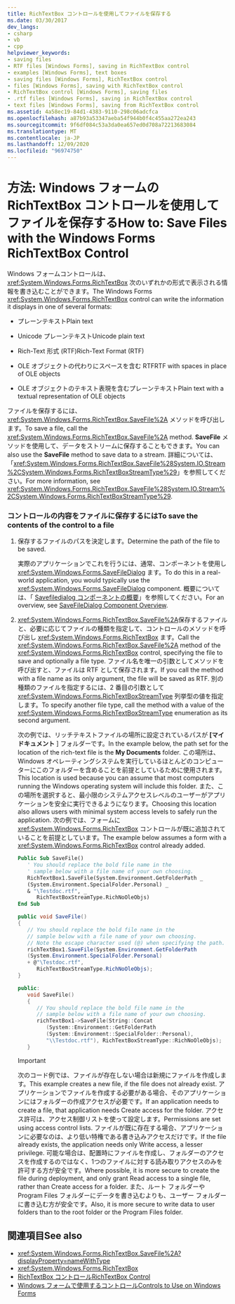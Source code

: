 ```yaml
---
title: RichTextBox コントロールを使用してファイルを保存する
ms.date: 03/30/2017
dev_langs:
- csharp
- vb
- cpp
helpviewer_keywords:
- saving files
- RTF files [Windows Forms], saving in RichTextBox control
- examples [Windows Forms], text boxes
- saving files [Windows Forms], RichTextBox control
- files [Windows Forms], saving with RichTextBox control
- RichTextBox control [Windows Forms], saving files
- .rtf files [Windows Forms], saving in RichTextBox control
- text files [Windows Forms], saving from RichTextBox control
ms.assetid: 4a58ec19-84d1-4383-9110-298c06adcfca
ms.openlocfilehash: a87b93a53347aeba54f944b0f4c455aa272ea243
ms.sourcegitcommit: 9f6df084c53a3da0ea657ed0d708a72213683084
ms.translationtype: MT
ms.contentlocale: ja-JP
ms.lasthandoff: 12/09/2020
ms.locfileid: "96974750"
---
```

# <a name="how-to-save-files-with-the-windows-forms-richtextbox-control"></a><span data-ttu-id="9fe39-102">方法: Windows フォームの RichTextBox コントロールを使用してファイルを保存する</span><span class="sxs-lookup"><span data-stu-id="9fe39-102">How to: Save Files with the Windows Forms RichTextBox Control</span></span>

<span data-ttu-id="9fe39-103">Windows フォームコントロールは、 <xref:System.Windows.Forms.RichTextBox> 次のいずれかの形式で表示される情報を書き込むことができます。</span><span class="sxs-lookup"><span data-stu-id="9fe39-103">The Windows Forms <xref:System.Windows.Forms.RichTextBox> control can write the information it displays in one of several formats:</span></span>

- <span data-ttu-id="9fe39-104">プレーンテキスト</span><span class="sxs-lookup"><span data-stu-id="9fe39-104">Plain text</span></span>

- <span data-ttu-id="9fe39-105">Unicode プレーンテキスト</span><span class="sxs-lookup"><span data-stu-id="9fe39-105">Unicode plain text</span></span>

- <span data-ttu-id="9fe39-106">Rich-Text 形式 (RTF)</span><span class="sxs-lookup"><span data-stu-id="9fe39-106">Rich-Text Format (RTF)</span></span>

- <span data-ttu-id="9fe39-107">OLE オブジェクトの代わりにスペースを含む RTF</span><span class="sxs-lookup"><span data-stu-id="9fe39-107">RTF with spaces in place of OLE objects</span></span>

- <span data-ttu-id="9fe39-108">OLE オブジェクトのテキスト表現を含むプレーンテキスト</span><span class="sxs-lookup"><span data-stu-id="9fe39-108">Plain text with a textual representation of OLE objects</span></span>

<span data-ttu-id="9fe39-109">ファイルを保存するには、 <xref:System.Windows.Forms.RichTextBox.SaveFile%2A> メソッドを呼び出します。</span><span class="sxs-lookup"><span data-stu-id="9fe39-109">To save a file, call the <xref:System.Windows.Forms.RichTextBox.SaveFile%2A> method.</span></span> <span data-ttu-id="9fe39-110">**SaveFile** メソッドを使用して、データをストリームに保存することもできます。</span><span class="sxs-lookup"><span data-stu-id="9fe39-110">You can also use the **SaveFile** method to save data to a stream.</span></span> <span data-ttu-id="9fe39-111">詳細については、「<xref:System.Windows.Forms.RichTextBox.SaveFile%28System.IO.Stream%2CSystem.Windows.Forms.RichTextBoxStreamType%29>」を参照してください。</span><span class="sxs-lookup"><span data-stu-id="9fe39-111">For more information, see <xref:System.Windows.Forms.RichTextBox.SaveFile%28System.IO.Stream%2CSystem.Windows.Forms.RichTextBoxStreamType%29>.</span></span>

### <a name="to-save-the-contents-of-the-control-to-a-file"></a><span data-ttu-id="9fe39-112">コントロールの内容をファイルに保存するには</span><span class="sxs-lookup"><span data-stu-id="9fe39-112">To save the contents of the control to a file</span></span>

1. <span data-ttu-id="9fe39-113">保存するファイルのパスを決定します。</span><span class="sxs-lookup"><span data-stu-id="9fe39-113">Determine the path of the file to be saved.</span></span>

    <span data-ttu-id="9fe39-114">実際のアプリケーションでこれを行うには、通常、コンポーネントを使用し <xref:System.Windows.Forms.SaveFileDialog> ます。</span><span class="sxs-lookup"><span data-stu-id="9fe39-114">To do this in a real-world application, you would typically use the <xref:System.Windows.Forms.SaveFileDialog> component.</span></span> <span data-ttu-id="9fe39-115">概要については、「 [Savefiledialog コンポーネントの概要](savefiledialog-component-overview-windows-forms.md)」を参照してください。</span><span class="sxs-lookup"><span data-stu-id="9fe39-115">For an overview, see [SaveFileDialog Component Overview](savefiledialog-component-overview-windows-forms.md).</span></span>

2. <span data-ttu-id="9fe39-116"><xref:System.Windows.Forms.RichTextBox.SaveFile%2A>保存するファイルと、必要に応じてファイルの種類を指定して、コントロールのメソッドを呼び出し <xref:System.Windows.Forms.RichTextBox> ます。</span><span class="sxs-lookup"><span data-stu-id="9fe39-116">Call the <xref:System.Windows.Forms.RichTextBox.SaveFile%2A> method of the <xref:System.Windows.Forms.RichTextBox> control, specifying the file to save and optionally a file type.</span></span> <span data-ttu-id="9fe39-117">ファイル名を唯一の引数としてメソッドを呼び出すと、ファイルは RTF として保存されます。</span><span class="sxs-lookup"><span data-stu-id="9fe39-117">If you call the method with a file name as its only argument, the file will be saved as RTF.</span></span> <span data-ttu-id="9fe39-118">別の種類のファイルを指定するには、2 番目の引数として <xref:System.Windows.Forms.RichTextBoxStreamType> 列挙型の値を指定します。</span><span class="sxs-lookup"><span data-stu-id="9fe39-118">To specify another file type, call the method with a value of the <xref:System.Windows.Forms.RichTextBoxStreamType> enumeration as its second argument.</span></span>

    <span data-ttu-id="9fe39-119">次の例では、リッチテキストファイルの場所に設定されているパスが **[マイドキュメント** ] フォルダーです。</span><span class="sxs-lookup"><span data-stu-id="9fe39-119">In the example below, the path set for the location of the rich-text file is the **My Documents** folder.</span></span> <span data-ttu-id="9fe39-120">この場所は、Windows オペレーティングシステムを実行しているほとんどのコンピューターにこのフォルダーを含めることを前提としているために使用されます。</span><span class="sxs-lookup"><span data-stu-id="9fe39-120">This location is used because you can assume that most computers running the Windows operating system will include this folder.</span></span> <span data-ttu-id="9fe39-121">また、この場所を選択すると、最小限のシステムアクセスレベルのユーザーがアプリケーションを安全に実行できるようになります。</span><span class="sxs-lookup"><span data-stu-id="9fe39-121">Choosing this location also allows users with minimal system access levels to safely run the application.</span></span> <span data-ttu-id="9fe39-122">次の例では、フォームに <xref:System.Windows.Forms.RichTextBox> コントロールが既に追加されていることを前提としています。</span><span class="sxs-lookup"><span data-stu-id="9fe39-122">The example below assumes a form with a <xref:System.Windows.Forms.RichTextBox> control already added.</span></span>

    ```vb
    Public Sub SaveFile()
       ' You should replace the bold file name in the
       ' sample below with a file name of your own choosing.
       RichTextBox1.SaveFile(System.Environment.GetFolderPath _
       (System.Environment.SpecialFolder.Personal) _
       & "\Testdoc.rtf", _
          RichTextBoxStreamType.RichNoOleObjs)
    End Sub
    ```

    ```csharp
    public void SaveFile()
    {
       // You should replace the bold file name in the
       // sample below with a file name of your own choosing.
       // Note the escape character used (@) when specifying the path.
       richTextBox1.SaveFile(System.Environment.GetFolderPath
       (System.Environment.SpecialFolder.Personal)
       + @"\Testdoc.rtf",
          RichTextBoxStreamType.RichNoOleObjs);
    }
    ```

    ```cpp
    public:
       void SaveFile()
       {
          // You should replace the bold file name in the
          // sample below with a file name of your own choosing.
          richTextBox1->SaveFile(String::Concat
             (System::Environment::GetFolderPath
             (System::Environment::SpecialFolder::Personal),
             "\\Testdoc.rtf"), RichTextBoxStreamType::RichNoOleObjs);
       }
    ```

    > [!IMPORTANT]
    > <span data-ttu-id="9fe39-123">次のコード例では、ファイルが存在しない場合は新規にファイルを作成します。</span><span class="sxs-lookup"><span data-stu-id="9fe39-123">This example creates a new file, if the file does not already exist.</span></span> <span data-ttu-id="9fe39-124">アプリケーションでファイルを作成する必要がある場合、そのアプリケーションにはフォルダーの作成アクセスが必要です。</span><span class="sxs-lookup"><span data-stu-id="9fe39-124">If an application needs to create a file, that application needs Create access for the folder.</span></span> <span data-ttu-id="9fe39-125">アクセス許可は、アクセス制御リストを使って設定します。</span><span class="sxs-lookup"><span data-stu-id="9fe39-125">Permissions are set using access control lists.</span></span> <span data-ttu-id="9fe39-126">ファイルが既に存在する場合、アプリケーションに必要なのは、より低い特権である書き込みアクセスだけです。</span><span class="sxs-lookup"><span data-stu-id="9fe39-126">If the file already exists, the application needs only Write access, a lesser privilege.</span></span> <span data-ttu-id="9fe39-127">可能な場合は、配置時にファイルを作成し、フォルダーのアクセスを作成するのではなく、1つのファイルに対する読み取りアクセスのみを許可する方が安全です。</span><span class="sxs-lookup"><span data-stu-id="9fe39-127">Where possible, it is more secure to create the file during deployment, and only grant Read access to a single file, rather than Create access for a folder.</span></span> <span data-ttu-id="9fe39-128">また、ルート フォルダーや Program Files フォルダーにデータを書き込むよりも、ユーザー フォルダーに書き込む方が安全です。</span><span class="sxs-lookup"><span data-stu-id="9fe39-128">Also, it is more secure to write data to user folders than to the root folder or the Program Files folder.</span></span>

## <a name="see-also"></a><span data-ttu-id="9fe39-129">関連項目</span><span class="sxs-lookup"><span data-stu-id="9fe39-129">See also</span></span>

- <xref:System.Windows.Forms.RichTextBox.SaveFile%2A?displayProperty=nameWithType>
- <xref:System.Windows.Forms.RichTextBox>
- [<span data-ttu-id="9fe39-130">RichTextBox コントロール</span><span class="sxs-lookup"><span data-stu-id="9fe39-130">RichTextBox Control</span></span>](richtextbox-control-windows-forms.md)
- [<span data-ttu-id="9fe39-131">Windows フォームで使用するコントロール</span><span class="sxs-lookup"><span data-stu-id="9fe39-131">Controls to Use on Windows Forms</span></span>](controls-to-use-on-windows-forms.md)
